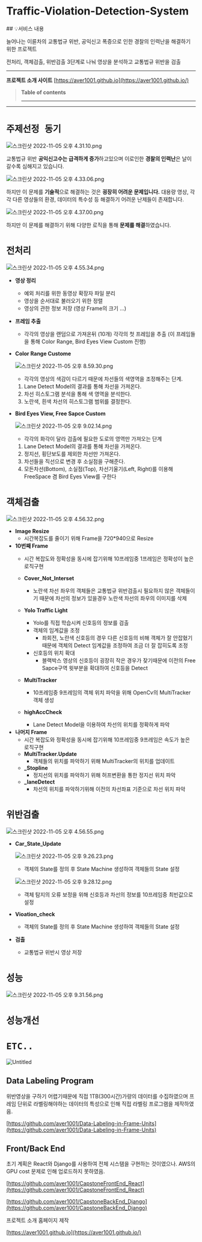 # Traffic-Violation-Detection-System

<aside>
## 💡서비스 내용

늘어나는 이륜차의 교통법규 위반, 공익신고 폭증으로 인한
경찰의 인력난을 해결하기 위한 프로젝트

전처리, 객체검출, 위반검출 3단계로 나눠 영상을 분석하고 교통법규 위반을 검출

---

**프로젝트 소개 사이트**
[https://aver1001.github.io](https://aver1001.github.io/)


</aside>


> **Table of contents**
> 
> 
> ---
> 

---

# `주제선정 동기`

![스크린샷 2022-11-05 오후 4.31.10.png](https://s3-us-west-2.amazonaws.com/secure.notion-static.com/acc6f261-514b-499f-a19f-e4b553474be3/%E1%84%89%E1%85%B3%E1%84%8F%E1%85%B3%E1%84%85%E1%85%B5%E1%86%AB%E1%84%89%E1%85%A3%E1%86%BA_2022-11-05_%E1%84%8B%E1%85%A9%E1%84%92%E1%85%AE_4.31.10.png)

교통법규 위반 **공익신고수는 급격하게 증가**하고있으며
이로인한 **경찰의 인력난**은 날이갈수록 심해지고 있습니다.

![스크린샷 2022-11-05 오후 4.33.06.png](https://s3-us-west-2.amazonaws.com/secure.notion-static.com/c75dd6f0-f537-4ce7-9f60-1cd10cc4321c/%E1%84%89%E1%85%B3%E1%84%8F%E1%85%B3%E1%84%85%E1%85%B5%E1%86%AB%E1%84%89%E1%85%A3%E1%86%BA_2022-11-05_%E1%84%8B%E1%85%A9%E1%84%92%E1%85%AE_4.33.06.png)

하지만 이 문제를 **기술적**으로 해결하는 것은  **굉장히 어려운 문제입니다.**
대용량 영상, 각각 다른 영상들의 환경, 데이터의 특수성 등 해결하기 어려운 난제들이 존재합니다.

![스크린샷 2022-11-05 오후 4.37.00.png](https://s3-us-west-2.amazonaws.com/secure.notion-static.com/fe06af12-aeb3-4e10-a600-c7c81f2b6a4c/%E1%84%89%E1%85%B3%E1%84%8F%E1%85%B3%E1%84%85%E1%85%B5%E1%86%AB%E1%84%89%E1%85%A3%E1%86%BA_2022-11-05_%E1%84%8B%E1%85%A9%E1%84%92%E1%85%AE_4.37.00.png)

하지만 이 문제를 해결하기 위해 다양한 로직을 통해 **문제를 해결**하였습니다.

# `전처리`

![스크린샷 2022-11-05 오후 4.55.34.png](https://s3-us-west-2.amazonaws.com/secure.notion-static.com/0d6835fb-a1d4-493a-b568-c62bad9e7d46/%E1%84%89%E1%85%B3%E1%84%8F%E1%85%B3%E1%84%85%E1%85%B5%E1%86%AB%E1%84%89%E1%85%A3%E1%86%BA_2022-11-05_%E1%84%8B%E1%85%A9%E1%84%92%E1%85%AE_4.55.34.png)

- **영상 정리**
    - 예외 처리를 위한 동영상 확장자 파일 분리
    - 영상을 순서대로 불러오기 위한 정렬
    - 영상의 관한 정보 저장 (영상 Frame의 크기 …)
- **프레임 추출**
    - 각각의 영상을 랜덤으로 가져온뒤 (10개) 각각의 첫 프레임을 추출
    (이 프레임들을 통해 Color Range, Bird Eyes View Custom 진행)
- **Color Range Custome**
    
    ![스크린샷 2022-11-05 오후 8.59.30.png](https://s3-us-west-2.amazonaws.com/secure.notion-static.com/34346cc8-a713-4dff-af04-0ecfebb83f70/%E1%84%89%E1%85%B3%E1%84%8F%E1%85%B3%E1%84%85%E1%85%B5%E1%86%AB%E1%84%89%E1%85%A3%E1%86%BA_2022-11-05_%E1%84%8B%E1%85%A9%E1%84%92%E1%85%AE_8.59.30.png)
    
    - 각각의 영상의 색감이 다르기 때문에 차선들의 색영역을 조정해주는 단계.
    1. Lane Detect Model의 결과를 통해 차선을 가져온다.
    2. 차선 히스토그램 분석을 통해 색 영역을 분석한다.
    3. 노란색, 흰색 차선의 히스토그램 범위를 결정한다.
- **Bird Eyes View, Free Sapce Custom**
    
    ![스크린샷 2022-11-05 오후 9.02.14.png](https://s3-us-west-2.amazonaws.com/secure.notion-static.com/5fe00139-09a1-4c76-9577-a54839b3d962/%E1%84%89%E1%85%B3%E1%84%8F%E1%85%B3%E1%84%85%E1%85%B5%E1%86%AB%E1%84%89%E1%85%A3%E1%86%BA_2022-11-05_%E1%84%8B%E1%85%A9%E1%84%92%E1%85%AE_9.02.14.png)
    
    - 각각의 화각이 달라 검출에 필요한 도로의 영역만 가져오는 단계
    1. Lane Detect Model의 결과를 통해 차선을 가져온다.
    2. 정지선, 횡단보도를 제외한 차선만 가져온다.
    3. 차선들을 직선으로 변경 후 소실점을 구해준다.
    4. 모든차선(Bottom), 소실점(Top), 차선기울기(Left, Right)를 이용해 FreeSpace 겸 Bird Eyes View를 구한다

# `객체검출`

![스크린샷 2022-11-05 오후 4.56.32.png](https://s3-us-west-2.amazonaws.com/secure.notion-static.com/70e61531-5c70-457d-a3b2-49bb5f4ad9d5/%E1%84%89%E1%85%B3%E1%84%8F%E1%85%B3%E1%84%85%E1%85%B5%E1%86%AB%E1%84%89%E1%85%A3%E1%86%BA_2022-11-05_%E1%84%8B%E1%85%A9%E1%84%92%E1%85%AE_4.56.32.png)

- **Image Resize**
    - 시간복잡도를 줄이기 위해 Frame을 720*940으로 Resize
- **10번째 Frame**
    - 시간 복잡도와 정확성을 동시에 잡기위해 10프레임중 1프레임은 정확성이 높은 로직구현
    - **Cover_Not_Interset**
        - 노란색 차선 좌우의 객체들은 교통법규 위반검출시 필요하지 않은 객체들이기 때문에
        차선의 정보가 있을경우 노란색 차선의 좌우의 이미지를 삭제
    - **Yolo Traffic Light**
        - Yolo를 직접 학습시켜 신호등의 정보를 검출
        - 객체의 임계값을 조정
            - 좌회전, 노란색 신호등의 경우 다른 신호등의 비해 객체가 잘 안잡혔기 때문에 객체의 Detect 임계값을 조정하여 조금 더 잘 잡히도록 조정
        - 신호등의 위치 확대
            - 블랙박스 영상의 신호등이 굉장히 작은 경우가 잦기때문에 이전의 Free Sapce구역 윗부분을 확대하여 신호등을 Detect
        
         
        
    - **MultiTracker**
        - 10프레임중 9프레임의 객체 위치 파악을 위해 OpenCv의 MultiTracker 객체 생성
    - **highAccCheck**
        - Lane Detect Model을 이용하여 차선의 위치를 정확하게 파악
- **나머지 Frame**
    - 시간 복잡도와 정확성을 동시에 잡기위해 10프레임중 9프레임은 속도가 높은 로직구현
    - **MultiTracker.Update**
        - 객체들의 위치를 파악하기 위해 MultiTracker의 위치를 업데이트
    - **_Stopline**
        - 정지선의 위치를 파악하기 위해 허프변환을 통한 정지선 위치 파악
    - **_laneDetect**
        - 차선의 위치를 파악하기위해 이전의 차선좌표 기준으로 차선 위치 파악

# `위반검출`

![스크린샷 2022-11-05 오후 4.56.55.png](https://s3-us-west-2.amazonaws.com/secure.notion-static.com/4c2fd9e2-b756-4546-842e-7d94733e2039/%E1%84%89%E1%85%B3%E1%84%8F%E1%85%B3%E1%84%85%E1%85%B5%E1%86%AB%E1%84%89%E1%85%A3%E1%86%BA_2022-11-05_%E1%84%8B%E1%85%A9%E1%84%92%E1%85%AE_4.56.55.png)

- **Car_State_Update**
    
    ![스크린샷 2022-11-05 오후 9.26.23.png](https://s3-us-west-2.amazonaws.com/secure.notion-static.com/9876efd0-e177-41b4-a214-c80eef01688c/%E1%84%89%E1%85%B3%E1%84%8F%E1%85%B3%E1%84%85%E1%85%B5%E1%86%AB%E1%84%89%E1%85%A3%E1%86%BA_2022-11-05_%E1%84%8B%E1%85%A9%E1%84%92%E1%85%AE_9.26.23.png)
    
    - 객체의 State를 정의 후 State Machine 생성하여 객체들의 State 설정
    
    ![스크린샷 2022-11-05 오후 9.28.12.png](https://s3-us-west-2.amazonaws.com/secure.notion-static.com/d999fe34-455c-4995-a2b3-b2ee3afc7bbf/%E1%84%89%E1%85%B3%E1%84%8F%E1%85%B3%E1%84%85%E1%85%B5%E1%86%AB%E1%84%89%E1%85%A3%E1%86%BA_2022-11-05_%E1%84%8B%E1%85%A9%E1%84%92%E1%85%AE_9.28.12.png)
    
    - 객체 탐지의 오류 보정을 위해 신호등과 차선의 정보를 10프레임중 최빈값으로 설정
- **Vioation_check**
    - 객체의 State를 정의 후 State Machine 생성하여 객체들의 State 설정
- **검출**
    - 교통법규 위반시 영상 저장

# `성능`

![스크린샷 2022-11-05 오후 9.31.56.png](https://s3-us-west-2.amazonaws.com/secure.notion-static.com/672022dc-aa37-4a00-a1ca-09a4e701f89f/%E1%84%89%E1%85%B3%E1%84%8F%E1%85%B3%E1%84%85%E1%85%B5%E1%86%AB%E1%84%89%E1%85%A3%E1%86%BA_2022-11-05_%E1%84%8B%E1%85%A9%E1%84%92%E1%85%AE_9.31.56.png)

# `성능개선`

# `ETC..`

![Untitled](https://s3-us-west-2.amazonaws.com/secure.notion-static.com/75400b02-0b5d-4c5f-ac91-827d09f84014/Untitled.png)

## **Data Labeling Program**

위반영상을 구하기 어렵기때문에 직접 1TB(300시간)가량의 데이터를 수집하였으며
프레임 단위로 라벨링해야하는 데이터의 특성으로 인해 직접 라벨링 프로그램을 제작하였음.

[https://github.com/aver1001/Data-Labeling-in-Frame-Units](https://github.com/aver1001/Data-Labeling-in-Frame-Units)

## Front/Back End

초기 계획은 React와 Django를 사용하여 전체 시스탬을 구현하는 것이였으나.
AWS의 GPU cost 문제로 인해 업로드하지 못하였음.

[https://github.com/aver1001/CapstoneFrontEnd_React](https://github.com/aver1001/CapstoneFrontEnd_React)

[https://github.com/aver1001/CapstoneBackEnd_Django](https://github.com/aver1001/CapstoneBackEnd_Django)

프로젝트 소개 홈페이지 제작

[https://aver1001.github.io](https://aver1001.github.io/)

